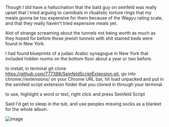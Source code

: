 Though I did have a hallucination that the bald guy on seinfeld was really upset that I tried arguing to cannibals in ritualistic torture rings that my meats gonna be too expensive for them because of the Wagyu rating scale, and that they really haven't tried expensive meals yet.

Alot of strange screaming about the tunnels not being worth as much as they hoped for before those jewish tunnels with shit stained beds were found in New York.

I had found blueprints of a judaic Arabic synagogue in New York that included hidden rooms on the bottom floor about a year or two before.


to install, in terminal git clone https://github.com/777388/SeinfeldScriptExtension.git,  go into chrome://extensions/ on your Chrome URL bar, hit load unpacked and put in the seinfeld script extension folder that you cloned in through your terminal.

to use, highlight a word or text, right click and press Seinfeld Script


Said I'd get to sleep in the tub, and use peoples missing socks as a blanket for the whole album.

![image](https://github.com/777388/SeinfeldScriptExtension/assets/96343159/59a23ca9-7422-44b5-b226-c9f1b3ef9aa4)
